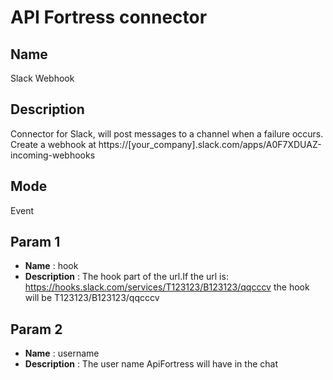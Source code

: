 # API Fortress connector

## Name
Slack Webhook

## Description
Connector for Slack, will post messages to a channel when a failure occurs. Create a webhook at https://[your_company].slack.com/apps/A0F7XDUAZ-incoming-webhooks

## Mode
Event

## Param 1
* **Name** : hook
* **Description** : The hook part of the url.If the url is:<br/>https://hooks.slack.com/services/T123123/B123123/qqcccv the hook will be T123123/B123123/qqcccv

## Param 2
* **Name** : username
* **Description** : The user name ApiFortress will have in the chat
